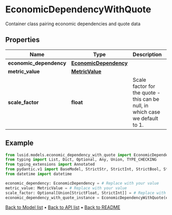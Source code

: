 # EconomicDependencyWithQuote

Container class pairing economic dependencies and quote data
## Properties
Name | Type | Description | Notes
------------ | ------------- | ------------- | -------------
**economic_dependency** | [**EconomicDependency**](EconomicDependency.md) |  | 
**metric_value** | [**MetricValue**](MetricValue.md) |  | 
**scale_factor** | **float** | Scale factor for the quote - this can be null, in which case we default to 1. | [optional] 
## Example

```python
from lusid.models.economic_dependency_with_quote import EconomicDependencyWithQuote
from typing import List, Dict, Optional, Any, Union, TYPE_CHECKING
from typing_extensions import Annotated
from pydantic.v1 import BaseModel, StrictStr, StrictInt, StrictBool, StrictFloat, StrictBytes, Field, validator, ValidationError, conlist, constr
from datetime import datetime

economic_dependency: EconomicDependency = # Replace with your value
metric_value: MetricValue = # Replace with your value
scale_factor: Optional[Union[StrictFloat, StrictInt]] = # Replace with your value
economic_dependency_with_quote_instance = EconomicDependencyWithQuote(economic_dependency=economic_dependency, metric_value=metric_value, scale_factor=scale_factor)

```

[Back to Model list](../README.md#documentation-for-models) &#8226; [Back to API list](../README.md#documentation-for-api-endpoints) &#8226; [Back to README](../README.md)

